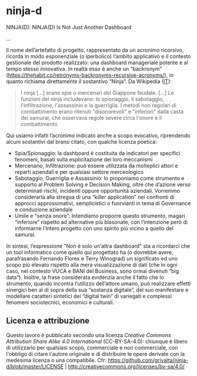 # ninja-d
NINJA(D): NINJA(D) Is Not Just Another Dashboard

...

Il nome dell’artefatto di progetto, rappresentato da un acronimo ricorsivo, ricorda in modo esponenziale (o iperbolico) l’ambito applicativo e il contesto gestionale del prodotto realizzato: una dashboard manageriale potente e al tempo stesso innovativa. In realtà esso è anche un “backronym” (https://thehabit.co/retronyms-backronyms-recursive-acronyms/), in quanto richiama direttamente il sostantivo “Ninja”. Da Wikipedia ([IT](https://it.wikipedia.org/wiki/Ninja)):

> I ninja […] erano spie o mercenari del Giappone feudale. […] Le funzioni del ninja includevano: lo spionaggio, il sabotaggio, l'infiltrazione, l'assassinio e la guerriglia. I metodi non regolari di combattimento erano ritenuti "disonorevoli" e "inferiori" dalla casta dei samurai, che osservava regole severe circa l'onore e il combattimento.

Qui usiamo infatti l’acronimo indicato anche a scopo evocativo, riprendendo alcuni sostantivi dal brano citato, con qualche licenza poetica:

-	Spia/Spionaggio: la dashboard è costituita da indicatori per specifici fenomeni, basati sulla esplicitazione dei loro meccanismi
-	Mercenario, Infiltrazione: può essere utilizzata da molteplici attori e reparti aziendali e per qualsiasi settore merceologico
-	Sabotaggio, Guerriglia e Assassinio: lo proponiamo come strumento e supporto al Problem Solving e Decision Making, oltre che d’azione verso determinati rischi, incidenti oppure opportunità aziendali. Vorremmo considerarla alla stregua di una “killer application” nei confronti di approcci approssimativi, semplicistici o fuorvianti in tema di Governance e conduzione aziendale
-	Umile e “senza onore”: Intendiamo proporre questo strumento, magari “inferiore” rispetto ad alternative più blasonate, con l’intenzione però di informarne l’intero progetto con uno spirito più vicino a quello del samurai.

In sintesi, l’espressione "Non è solo un'altra dashboard" sta a ricordarci che un tool informatico come quello qui progettato ha (o dovrebbe avere, parafrasando Fernando Flores e Terry Winograd) un significato ed uno scopo più elevato rispetto alla mera visualizzazione di dati (che in ogni caso, nel contesto VUCA e BANI del Business, sono ormai divenuti “big data”). Inoltre, la frase considerata evidenzia anche il fatto che lo strumento, quando incontra l’utilizzo dell’attore umano, può realizzare effetti sinergici ben al di sopra della sua “sostanza digitale”, del suo manifestare e modellare caratteri sintetici dei “digital twin” di variegati e complessi fenomeni sociotecnici, economici e culturali.




  
## Licenza e attribuzione
Questo lavoro è pubblicato secondo una licenza _Creative Commons Attribution Share Alike 4.0 International_ (CC-BY-SA-4.0): chiunque è libero di utilizzarlo per qualsiasi scopo, commerciale e non commerciale, con l'obbligo di citare l'autore originale e di distribuire le opere derivate con la medesima licenza o una compatibile. Cfr: https://github.com/grivalta/ninja-d/blob/master/LICENSE | http://creativecommons.org/licenses/by-sa/4.0/
